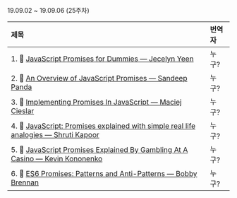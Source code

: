 19.09.02 ~ 19.09.06 (25주차)

|     제목     |    번역자    |
| :---------- | :--------- |
| 1. 📜 [JavaScript Promises for Dummies — Jecelyn Yeen](https://scotch.io/tutorials/javascript-promises-for-dummies) | 누구? |
| 2. 📜 [An Overview of JavaScript Promises — Sandeep Panda](https://www.sitepoint.com/overview-javascript-promises/) | 누구? |
| 3. 📜 [Implementing Promises In JavaScript — Maciej Cieslar](https://www.freecodecamp.org/news/how-to-implement-promises-in-javascript-1ce2680a7f51/) | 누구? |
| 4. 📜 [JavaScript: Promises explained with simple real life analogies — Shruti Kapoor](https://codeburst.io/javascript-promises-explained-with-simple-real-life-analogies-dd6908092138) | 누구? |
| 5. 📜 [ JavaScript Promises Explained By Gambling At A Casino — Kevin Kononenko](https://blog.codeanalogies.com/2018/08/26/javascript-promises-explained-by-gambling-at-a-casino/) | 누구? |
| 6. 📜 [ES6 Promises: Patterns and Anti-Patterns — Bobby Brennan](https://medium.com/datafire-io/es6-promises-patterns-and-anti-patterns-bbb21a5d0918) | 누구? |